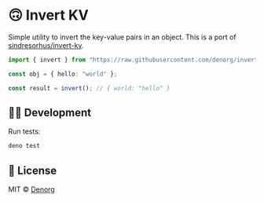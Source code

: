 # 🙃 Invert KV

Simple utility to invert the key-value pairs in an object. This is a port of [sindresorhus/invert-kv](https://github.com/sindresorhus/invert-kv).

```ts
import { invert } from "https://raw.githubusercontent.com/denorg/invert-kv/master/mod.ts";

const obj = { hello: "world" };

const result = invert(); // { world: "hello" }
```

## 👩‍💻 Development

Run tests:

```bash
deno test
```

## 📄 License

MIT © [Denorg](https://den.org.in)

